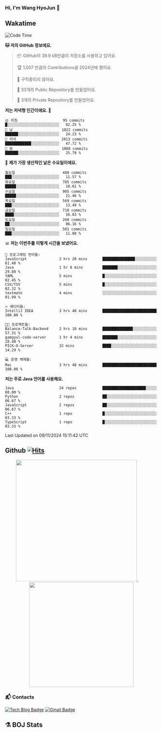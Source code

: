 ### Hi, I'm Wang HyoJun 👋

## Wakatime
<!--START_SECTION:waka-->
![Code Time](http://img.shields.io/badge/Code%20Time-293%20hrs%2035%20mins-blue)

**🐱 저의 GitHub 정보에요.** 

> 📦 GitHub의 39.9 kB만큼의 저장소를 사용하고 있어요. 
 > 
> 🏆 1,007 만큼의 Contributions을 2024년에 했어요
 > 
> 🚫 구직중이지 않아요.
 > 
> 📜 33개의 Public Repository를 만들었어요. 
 > 
> 🔑 3개의 Private Repository를 만들었어요. 
 > 
**저는 저녁형 인간이에요. 🦉** 

```text
🌞 아침                     95 commits          █░░░░░░░░░░░░░░░░░░░░░░░░   02.25 % 
🌆 낮　                     1022 commits        ██████░░░░░░░░░░░░░░░░░░░   24.23 % 
🌃 저녁                     2013 commits        ████████████░░░░░░░░░░░░░   47.72 % 
🌙 밤　                     1088 commits        ██████░░░░░░░░░░░░░░░░░░░   25.79 % 
```
📅 **제가 가장 생산적인 날은 수요일이에요.** 

```text
월요일                      488 commits         ███░░░░░░░░░░░░░░░░░░░░░░   11.57 % 
화요일                      785 commits         █████░░░░░░░░░░░░░░░░░░░░   18.61 % 
수요일                      905 commits         █████░░░░░░░░░░░░░░░░░░░░   21.46 % 
목요일                      569 commits         ███░░░░░░░░░░░░░░░░░░░░░░   13.49 % 
금요일                      710 commits         ████░░░░░░░░░░░░░░░░░░░░░   16.83 % 
토요일                      260 commits         ██░░░░░░░░░░░░░░░░░░░░░░░   06.16 % 
일요일                      501 commits         ███░░░░░░░░░░░░░░░░░░░░░░   11.88 % 
```


📊 **저는 이번주를 이렇게 시간을 보냈어요.** 

```text
💬 프로그래밍 언어들: 
JavaScript               2 hrs 20 mins       ███████████████░░░░░░░░░░   61.48 % 
Java                     1 hr 8 mins         ███████░░░░░░░░░░░░░░░░░░   29.88 % 
YAML                     5 mins              █░░░░░░░░░░░░░░░░░░░░░░░░   02.45 % 
CSV/TSV                  5 mins              █░░░░░░░░░░░░░░░░░░░░░░░░   02.32 % 
textmate                 4 mins              ░░░░░░░░░░░░░░░░░░░░░░░░░   01.99 % 

🔥 에디터들: 
IntelliJ IDEA            3 hrs 48 mins       █████████████████████████   100.00 % 

🐱‍💻 프로젝트들: 
Balance-Talk-Backend     2 hrs 10 mins       ██████████████░░░░░░░░░░░   57.31 % 
gamgyul-code-server      1 hr 4 mins         ███████░░░░░░░░░░░░░░░░░░   28.40 % 
PICK-O-Server            32 mins             ████░░░░░░░░░░░░░░░░░░░░░   14.29 % 

💻 운영 체제들: 
Mac                      3 hrs 48 mins       █████████████████████████   100.00 % 
```

**저는 주로 Java 언어를 사용해요.** 

```text
Java                     24 repos            ████████████████████░░░░░   80.00 % 
Python                   2 repos             ██░░░░░░░░░░░░░░░░░░░░░░░   06.67 % 
JavaScript               2 repos             ██░░░░░░░░░░░░░░░░░░░░░░░   06.67 % 
C++                      1 repo              █░░░░░░░░░░░░░░░░░░░░░░░░   03.33 % 
TypeScript               1 repo              █░░░░░░░░░░░░░░░░░░░░░░░░   03.33 % 
```




 Last Updated on 09/11/2024 15:11:42 UTC
<!--END_SECTION:waka-->

## Github [![Hits](https://hits.seeyoufarm.com/api/count/incr/badge.svg?url=https%3A%2F%2Fgithub.com%2Fgywns0417%2Fhit-counter&count_bg=%239AEB68&title_bg=%23B1D1F7&icon=&icon_color=%23E7E7E7&title=hits&edge_flat=false)](https://hits.seeyoufarm.com)

<p align="center">
  <a href="https://github.com/gywns0417">
    <img src="https://github-readme-stats.vercel.app/api?username=gywns0417&show_icons=true&theme=catppuccin_latte" width="400" style="max-width:100%;" />
  </a>
  &nbsp;
  &nbsp;
  &nbsp;
  &nbsp;
  <a href="https://github.com/gywns0417">
    <img src="https://github-readme-stats.vercel.app/api/top-langs/?username=gywns0417&layout=compact&show_icons=true&show_owner=true&theme=nord" width="345" style="max-width:100%;"/>
  </a>
</p>


### :mailbox_with_mail: Contacts
[![Tech Blog Badge](http://img.shields.io/badge/-Tech%20blog-black?style=flat-square&logo=github&link=https://king-dev.tistory.com/)](https://king.tistory.com/)
[![Gmail Badge](https://img.shields.io/badge/Gmail-d14836?style=flat-square&logo=Gmail&logoColor=white&link=mailto:gywns0417@gmail.com)](mailto:gywns0417@gmail.com)

## ⚗️ BOJ Stats

<!--[![Solved.ac Profile](http://mazassumnida.wtf/api/v2/generate_badge?boj=gywns0417)](https://solved.ac/gywns0417/)

